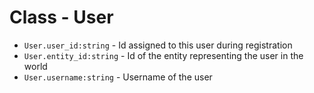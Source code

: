 # Class - User
* `User.user_id:string` - Id assigned to this user during registration
* `User.entity_id:string` - Id of the entity representing the user in the world
* `User.username:string` - Username of the user